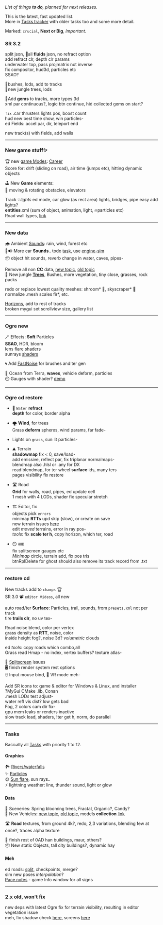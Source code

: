 _List of things **to do**, planned for next releases._  

This is the latest, fast updated list.  
More in [Tasks tracker](https://stuntrally.tuxfamily.org/mantis/view_all_bug_page.php?page_number=1) with older tasks too and some more detail.

Marked: `crucial`, **Next or Big**, _Important_.


### SR 3.2

split json, 🌊all **fluids** json, no refract option  
add refract clr, depth clr params  
underwater top, pass projmatrix not inverse  
fix compositor, hud3d, particles etc  
SSAO?  

🌿bushes, lods, add to tracks  
🌳new jungle trees, lods  

💎Add **gems** to tracks, more types 3d  
xml par continuous?, logic btn continue, hid collected gems on start?  

`fix` .car thrusters lights pos, boost count  
hud new best time show, win particles-  
ed Fields: accel par, dir, teleport end  

new track(s) with fields, add walls  


----
### New game stuff✨

🏆 new [game Modes](https://stuntrally.tuxfamily.org/mantis/view.php?id=21): [Career](https://forum.freegamedev.net/viewtopic.php?f=79&t=5211)  
Score for: drift (sliding on road), air time (jumps etc), hitting dynamic objects  

🕹️ New **Game** elements:  
🎳 moving & rotating obstacles, elevators  

Track 💡*lights* ed mode, car glow (as rect area) lights, bridges, pipe easy add lights?  
**entities**.xml (sum of object, animation, light, 🔥particles etc)  
Road wall types, [link](https://stuntrally.tuxfamily.org/mantis/view.php?id=6)  


----
### New data

🌧️ Ambient [Sounds](https://stuntrally.tuxfamily.org/mantis/view.php?id=1): rain, wind, forest etc  
🚗🔊 More car **Sounds**.. todo [task](https://stuntrally.tuxfamily.org/mantis/view.php?id=1), use [engine-sim](https://github.com/stuntrally/stuntrally3/issues/7)  
📦 object hit sounds, reverb change in water, caves, pipes-  

Remove all non **CC** data, [new topic](https://groups.f-hub.org/d/pIoLYCaO/-removing-replacing-data-with-non-cc-lincenses-to-do), [old topic](https://forum.freegamedev.net/viewtopic.php?f=81&t=18532&sid=b1e7ee6c60f01d5f2fd7ec5d0b4ad800)  
🌳 New jungle [**Trees**](https://groups.f-hub.org/d/4n0bTwmC/-trees-to-do), Bushes, more vegetation, tiny close, grasses, rock packs  

redo or replace lowest quality meshes: shroom* 🍄, skyscraper* 🏢  
normalize .mesh scales fir*, etc.  

[Horizons](https://stuntrally.tuxfamily.org/mantis/view.php?id=11), add to rest of tracks  
broken mygui set scrollview size, gallery list  


----
### Ogre new
🪄 Effects: **Soft** Particles  
**SSAO**, HDR, bloom  
lens flare [shaders](https://www.shadertoy.com/results?query=lens+flare)  
sunrays [shaders](https://www.shadertoy.com/results?query=tag%3Dgodrays)  

🌀 Add [FastNoise](https://github.com/Auburn/FastNoiseLite) for brushes and ter gen  

🌊 Ocean from Terra, **waves**, vehicle deform, particles  
⏲️ Gauges with shader? [demo](https://www.shadertoy.com/view/7t3fzs)  


----
### Ogre cd restore

- 🌊 `Water` **refract  
  depth** for color, border alpha  
- 🌪️ **Wind**, for trees  
  Grass **deform** spheres, wind params, far fade-  
- Lights on `grass`, sun lit particles-  
- ⛰️ Terrain  
  **shadowmap** fix < 0, save/load-  
  add emissive, reflect par, fix triplanar normalmaps-  
  blendmap also .hlsl or .any for DX  
  read blendmap, for ter wheel **surface** ids, many ters  
  pages visibility fix restore  
- 🛣️ Road  
  **Grid** for walls, road, pipes, ed update cell  
  1 mesh with 4 LODs, shader fix specular stretch  

- 🏗️ Editor, fix  
  objects pick `errors`  
  minimap **RTTs** upd skip (slow), or create on save  
  new terrain issues [here](https://groups.f-hub.org/d/SW0mnXNV/track-rework-horizons-skies-and-updates/14)  
  edit *moved* terrains, error in ray pos-  
  _tools_: fix **scale ter h**, copy horizon, which ter, road  

- ⏲️ `HUD`  
  fix splitscreen gauges etc  
  _Minimap_ circle, terrain add, fix pos tris  
  btnRplDelete for ghost should also remove its track record from .txt  

----
### restore cd

New tracks add to `champs` 🏆  
SR 3.0 📽️ `editor Videos`, all new  

auto road/ter **Surface**: Particles, trail, sounds, from `presets.xml` not per track  
tire **trails clr**, no uv tex-  

Road noise blend, color per vertex  
grass density as **RTT**, noise, color  
inside height fog?, noise 3d? _volumetric_ clouds  

ed _tools_: copy roads which combo,all  
Grass read Hmap - no index, vertex buffers? texture atlas-  

👥 [Splitscreen](https://stuntrally.tuxfamily.org/mantis/view.php?id=26) issues  
🖥️ finish render system rest options  
🖱️ Input mouse bind, 👀 VR mode meh-  

Add SR icons to: game & editor for Windows & Linux, and installer  
?MyGui CMake .lib, Conan  
.mesh LODs test adjust-  
water refl vis dist? low gets bad  
Fog, 2 colors cam dir fix-  
gpu mem leaks or renders inactive  
slow track load, shaders, !ter get h, norm, do parallel  


----
### Tasks

Basically all [Tasks](https://stuntrally.tuxfamily.org/mantis/view_all_bug_page.php) with priority 1 to 12.

#### Graphics

🏞️ [Rivers/waterfalls](https://stuntrally.tuxfamily.org/mantis/view.php?id=7)  
✨ [Particles](https://stuntrally.tuxfamily.org/mantis/view.php?id=2)  
🌞 [Sun flare](https://stuntrally.tuxfamily.org/mantis/view.php?id=9), sun rays..  
⚡ lightning weather: line, thunder sound, light or glow  

#### Data

🌟 Sceneries: Spring blooming trees, Fractal, Organic?, Candy?  
🚗 New Vehicles: [new topic](https://groups.f-hub.org/d/adePgxzW/-cars-new-vehicles-to-do), [old topic](https://forum.freegamedev.net/viewtopic.php?f=80&t=18526), models **collection** [link](https://sketchfab.com/cryham/collections/vehicles-todo-for-stunt-rally-327a2dd7593f47c7b97af6b806a60bb8)  

🛣️ **Road** textures, from ground 4k?, redo, 2,3 variations, blending few at once?, traces alpha texture  

🏢 finish rest of 0AD han buildings, maur, others?  
📦 New static Objects, tall city buildings?, dynamic hay  

#### Meh
ed roads: [split](https://stuntrally.tuxfamily.org/mantis/view.php?id=4), checkpoints, merge?  
sim new poses _interpolation_?  
[Pace notes](https://stuntrally.tuxfamily.org/mantis/view.php?id=14) - game Info window for all signs  


----
### 2.x old, won't fix

new deps with latest Ogre fix for terrain visibility, resulting in editor vegetation issue  
meh, fix shadow check [here](https://github.com/OGRECave/ogre/blob/master/Media/RTShaderLib/GLSL/SGXLib_IntegratedPSSM.glsl#L86), screens [here](https://forums.ogre3d.org/viewtopic.php?t=96888&sid=bf9864a27e57f24f55950ccb5d273dea)  

